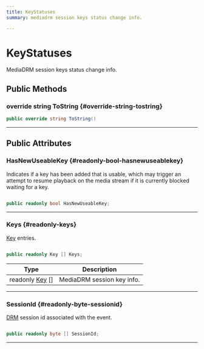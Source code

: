 ```yaml
---
title: KeyStatuses
summary: mediadrm session keys status change info. 

---
```


# KeyStatuses




MediaDRM session keys status change info.   





## Public Methods

### override string ToString {#override-string-tostring}

```csharp
public override string ToString()
```






-----------

## Public Attributes

### HasNewUseableKey {#readonly-bool-hasnewuseablekey}

Indicates if a key has been added that is usable, which may trigger an attempt to resume playback on the media stream if it is currently blocked waiting for a key. 

```csharp

public readonly bool HasNewUseableKey;

```






-----------

### Keys {#readonly-keys}

[Key](/versioned_docs/version-22-May-2023/unity-api/api/UnityEngine.XR.MagicLeap/MLMedia/Player/Track/DRM/UnityEngine.XR.MagicLeap.MLMedia.Player.Track.DRM.Key.md) entries. 

```csharp

public readonly Key [] Keys;

```

| Type | Description  | 
|--|--|
| readonly [Key](/versioned_docs/version-22-May-2023/unity-api/api/UnityEngine.XR.MagicLeap/MLMedia/Player/Track/DRM/UnityEngine.XR.MagicLeap.MLMedia.Player.Track.DRM.Key.md) [] | MediaDRM session key info.  |





-----------

### SessionId {#readonly-byte-sessionid}

[DRM](/versioned_docs/version-22-May-2023/unity-api/api/UnityEngine.XR.MagicLeap/MLMedia/Player/Track/DRM/UnityEngine.XR.MagicLeap.MLMedia.Player.Track.DRM.md) session id associated with the event. 

```csharp

public readonly byte [] SessionId;

```






-----------



